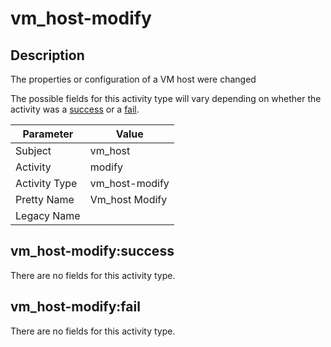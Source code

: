 vm_host-modify
==============

Description
-----------
The properties or configuration of a VM host were changed

The possible fields for this activity type will vary depending on whether the activity was a [success](#vm_host-modifysuccess) or a [fail](#vm_host-modifyfail).

| Parameter     | Value          |
| ------------- | -------------- |
| Subject       | vm_host        |
| Activity      | modify         |
| Activity Type | vm_host-modify |
| Pretty Name   | Vm_host Modify |
| Legacy Name   |                |

vm_host-modify:success
----------------------

There are no fields for this activity type.


vm_host-modify:fail
-------------------

There are no fields for this activity type.
